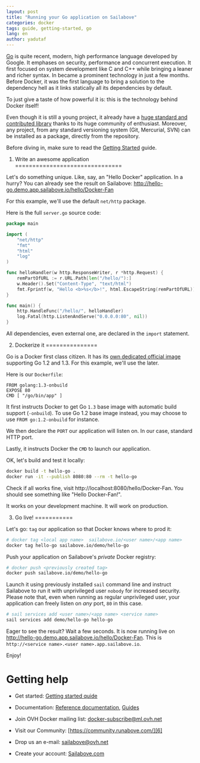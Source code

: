 ```yaml
---
layout: post
title: "Running your Go application on Sailabove"
categories: docker
tags: guide, getting-started, go
lang: en
author: yadutaf
---
```


[Go](http://golang.org/) is quite recent, modern, high performance language developed by Google. It emphases on security, performance and concurrent execution. It first focused on system development like C and C++ while bringing a leaner and richer syntax. In became a prominent technology in just a few months. Before Docker, it was the first language to bring a solution to the dependency hell as it links statically all its dependencies by default.

To just give a taste of how powerful it is: this is the technology behind Docker itself!

Even though it is still a young project, it already have a [huge standard and contributed library](http://golang.org/pkg/) thanks to its huge community of enthusiast. Moreover, any project, from any standard versioning system (Git, Mercurial, SVN) can be installed as a package, directly from the repository.

Before diving in, make sure to read the [Getting Started](getting-started-with-sailabove-docker.html) guide.

1. Write an awesome application
===============================

Let's do something unique. Like, say, an "Hello Docker" application. In a hurry? You can already see the result on Sailabove: http://hello-go.demo.app.sailabove.io/hello/Docker-Fan

For this example, we'll use the default ``net/http`` package.

Here is the full ``server.go`` source code:

```go
package main

import (
    "net/http"
    "fmt"
    "html"
    "log"
)

func helloHandler(w http.ResponseWriter, r *http.Request) {
    remPartOfURL := r.URL.Path[len("/hello/"):]
    w.Header().Set("Content-Type", "text/html")
    fmt.Fprintf(w, "Hello <b>%s</b>!", html.EscapeString(remPartOfURL))
}

func main() {
    http.HandleFunc("/hello/", helloHandler)
    log.Fatal(http.ListenAndServe("0.0.0.0:80", nil))
}
```

All dependencies, even external one, are declared in the ``import`` statement.

2. Dockerize it
===============

Go is a Docker first class citizen. It has its [own dedicated official image](https://registry.hub.docker.com/u/library/go/) supporting Go 1.2 and 1.3. For this example, we'll use the later.

Here is our ``Dockerfile``:

```
FROM golang:1.3-onbuild
EXPOSE 80
CMD [ "/go/bin/app" ]
```

It first instructs Docker to get Go ``1.3`` base image with automatic build support (``-onbuild``). To use Go 1.2 base image instead, you may choose to use ``FROM go:1.2-onbuild`` for instance.

We then declare the ``PORT`` our application will listen on. In our case, standard HTTP port.

Lastly, it instructs Docker the ``CMD`` to launch our application.

OK, let's build and test it locally:


```bash
docker build -t hello-go .
docker run -it --publish 8080:80 --rm -t hello-go
```

Check if all works fine, visit http://localhost:8080/hello/Docker-Fan. You should see something like "Hello Docker-Fan!".

It works on your development machine. It will work on production.

3. Go live!
===========

Let's go: ``tag`` our application so that Docker knows where to prod it:

```bash
# docker tag <local app name>  sailabove.io/<user name>/<app name>
docker tag hello-go sailabove.io/demo/hello-go
```

Push your application on Sailabove's *private* Docker registry:

```bash
# docker push <previously created tag>
docker push sailabove.io/demo/hello-go
```

Launch it using previously installed ``sail`` command line and instruct Sailabove to run it with unprivileged user ``nobody`` for increased security. Please note that, even when running as regular unprivileged user, your application can freely listen on *any* port, ``80`` in this case.

```bash
# sail services add <user name>/<app name> <service name>
sail services add demo/hello-go hello-go
```

Eager to see the result? Wait a few seconds. It is now running live on http://hello-go.demo.app.sailabove.io/hello/Docker-Fan. This is ``http://<service name>.<user name>.app.sailabove.io``.

Enjoy!

Getting help
============

- Get started: [Getting started quide][8]
- Documentation: [Reference documentation][9], [Guides][10]
- Join OVH Docker mailing list: [docker-subscribe@ml.ovh.net][5]
- Visit our Community: [https://community.runabove.com/][6]
- Drop us an e-mail: [sailabove@ovh.net][1]
- Create your account: [Sailabove.com][7]

  [1]: mailto:sailabove@ovh.net
  [5]: mailto:docker-subscribe@ml.ovh.net
  [6]: https://community.runabove.com/
  [7]: https://sailabove.com/
  [8]: /kb/en/docker/getting-started-with-sailabove-docker.html
  [9]: /kb/en/docker/documentation
  [10]: /kb/en/docker/
